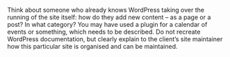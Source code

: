 Think about someone who already knows WordPress taking over the running of the site
itself: how do they add new content – as a page or a post? In what category? You may have used a
plugin for a calendar of events or something, which needs to be described. Do not recreate
WordPress documentation, but clearly explain to the client’s site maintainer how this particular site
is organised and can be maintained.
